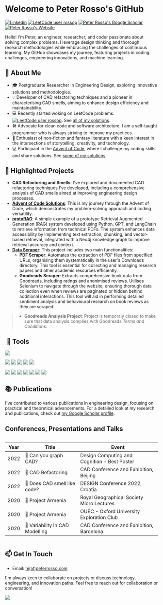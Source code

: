# Welcome to Peter Rosso's GitHub

[![Linkedin](https://img.shields.io/badge/LinkedIn-0077B5?style=for-the-badge&logo=linkedin&logoColor=white)](https://www.linkedin.com/in/peterrosso/)
[![LeetCode user rossop](https://img.shields.io/badge/-LeetCode-FFA116?style=for-the-badge&logo=LeetCode&logoColor=black)](https://leetcode.com/rossop/)
[![Peter Rosso's Google Scholar](https://img.shields.io/badge/Google_Scholar-4285F4?style=for-the-badge&logo=google-scholar&logoColor=white)](https://scholar.google.co.uk/citations?user=eM_RGJcAAAAJ)
[![Peter Rosso's Website](https://img.shields.io/badge/website-000000?style=for-the-badge&logo=About.me&logoColor=white)](https://peterrosso.com/)
<!-- [![Peter Rosso's ORCID](https://img.shields.io/badge/orcid-A6CE39?style=for-the-badge&logo=orcid&logoColor=white)](orcid.org/0000-0002-2374-9490) -->


Hello! I'm Peter, an engineer, researcher, and coder passionate about solving complex problems. I leverage design thinking and thorough research methodologies while embracing the challenges of continuous learning. My GitHub showcases my journey, featuring projects in coding challenges, engineering innovations, and machine learning.

## 🚀 About Me

- 🎓 Postgraduate Researcher in Engineering Design, exploring innovative solutions and methodologies.
- 💡 Developer of CAD refactoring techniques and a pioneer in characterising CAD smells, aiming to enhance design efficiency and maintainability.
- 💻 Recently started woking on LeetCode problems. [![LeetCode user rossop](https://img.shields.io/badge/dynamic/json?style=plastic&labelColor=black&color=%23ffa116&label=Solved&query=solved&url=https%3A%2F%2Fleetcode-badge.vercel.app%2Fapi%2Fusers%2Frossop&logo=leetcode&logoColor=yellow)](https://leetcode.com/rossop/). See [all of my solutions](https://github.com/rossop/LeetCode).
- 🛠️ Advocate for clean code and software architecture. I am a self-taught programmer who is always striving to improve my practices.
- 📖 Enthusiast of non-fiction and fantasy literature with a keen interest in the intersections of storytelling, creativity, and technology.
- 💻 Participant in the [Advent of Code](https://adventofcode.com/), where I challenge my coding skills and share solutions. See [some of my solutions](https://github.com/rossop/AdventOfCode).

## 🌟 Highlighted Projects

- **CAD Refactoring and Smells**: I've explored and documented CAD refactoring techniques I've developed, including a comprehensive analysis of CAD smells aimed at improving engineering design processes.
- **[Advent of Code Solutions](https://github.com/rossop/AdventOfCode/)**: This is my journey through the Advent of Code, which demonstrates my problem-solving approach and coding versatility.
- **[protoRAG](https://github.com/rossop/proto-rag/)**: A simple example of a prototype Retrieval Augmented Generation (RAG) system developed using Python, GPT, and LangChain to retrieve information from technical PDFs. The system enhances data accessibility by implementing text extraction, chunking, and vector-based retrieval, integrated with a Neo4j knowledge graph to improve retrieval accuracy and context.
- **[Data Scraper](https://github.com/rossop/data-scraper/)**: This project includes two main functionalities:
    - **PDF Scraper**: Automates the extraction of PDF files from specified URLs, organising them systematically in the user's Downloads directory. This tool is essential for collecting and managing research papers and other academic resources efficiently.
    - **Goodreads Scraper**: Extracts comprehensive book data from Goodreads, including ratings and anonimised reviews. Utilises Selenium to navigate through the website, ensuring thorough data collection even when reviews are paginated or hidden behind additional interactions. This tool will aid in performing detailed sentiment analysis and behavioural research on book reviews as they are scraped.
> - **Goodreads Analysis Project**: Project is temporaly closed to make sure that data analysis complies with Goodreads _Terms and Conditions_.   

##  🔨 Tools
![](https://img.shields.io/badge/Python-FFD43B?style=for-the-badge&logo=python&logoColor=)

![](https://img.shields.io/badge/Numpy-777BB4?style=for-the-badge&logo=numpy&logoColor=white)
![](https://img.shields.io/badge/Pandas-2C2D72?style=for-the-badge&logo=pandas&logoColor=white)
![](https://img.shields.io/badge/TensorFlow-FF6F00?style=for-the-badge&logo=TensorFlow&logoColor=white)
![](https://img.shields.io/badge/Keras-D00000?style=for-the-badge&logo=Keras&logoColor=white)
![](https://img.shields.io/badge/scikit_learn-F7931E?style=for-the-badge&logo=scikit-learn&logoColor=white)

![](https://img.shields.io/badge/VSCode-0078D4?style=for-the-badge&logo=visual%20studio%20code&logoColor=white)
![](https://img.shields.io/badge/GIT-E44C30?style=for-the-badge&logo=git&logoColor=white)
![](https://img.shields.io/badge/Linux-FCC624?style=for-the-badge&logo=linux&logoColor=black)
![](https://img.shields.io/badge/GNU%20Bash-4EAA25?style=for-the-badge&logo=GNU%20Bash&logoColor=white)
![](https://img.shields.io/badge/Notion-000000?style=for-the-badge&logo=notion&logoColor=white)
![](https://img.shields.io/badge/Unraid-F15A2C?style=for-the-badge&logo=unraid&logoColor=white)
![](https://img.shields.io/badge/tmux-1BB91F?style=for-the-badge&logo=tmux&logoColor=white)


## 📚 Publications

I've contributed to various publications in engineering design, focusing on practical and theoretical advancements. For a detailed look at my research and publications, check out [my Google Scholar profile](https://scholar.google.co.uk/citations?user=eM_RGJcAAAAJ).


## Conferences, Presentations and Talks
<div style="display: flex; justify-content: center;">
  <table>
    <thead>
      <tr>
        <th>Year</th>
        <th>Title</th>
        <th>Event</th>
      </tr>
    </thead>
    <tbody>
      <tr>
        <td>2022</td>
        <td>🎤 Can you graph CAD?</td>
        <td>Design Computing and Cognition - Best Poster</td>
      </tr>
      <tr>
        <td>2022</td>
        <td>🎤 CAD Refactoring</td>
        <td>CAD Conference and Exhibition, Beijing</td>
      </tr>
      <tr>
        <td>2022</td>
        <td>🎤 Does CAD smell like code?</td>
        <td>DESIGN Conference 2022, Croatia</td>
      </tr>
      <tr>
        <td>2020</td>
        <td>🎤 Project Armenia</td>
        <td>Royal Geographical Society Micro Lectures</td>
      </tr>
      <tr>
        <td>2020</td>
        <td>🎤 Project Armenia</td>
        <td>OUEC - Oxford University Exploration Club</td>
      </tr>
      <tr>
        <td>2020</td>
        <td>🎤 Variability in CAD Modelling</td>
        <td>CAD Conference and Exhibition, Barcelona</td>
      </tr>
    </tbody>
  </table>
</div>


## 📫 Get In Touch

<!-- - GitHub: [rossop](https://www.github.com/rossop) -->
- Email: [hi(at)peterrosso.com](mailto:hi(at)peterrosso.com)
<!-- - LinkedIn: [in/peterrosso](https://www.linkedin.com/in/peterrosso/)
- Website: [peterrosso.com]() -->

I'm always keen to collaborate on projects or discuss technology, engineering, and innovation paths. Feel free to reach out for collaboration or conversation!



![](https://github-readme-streak-stats.herokuapp.com/?user={rossop}&theme={dark})

